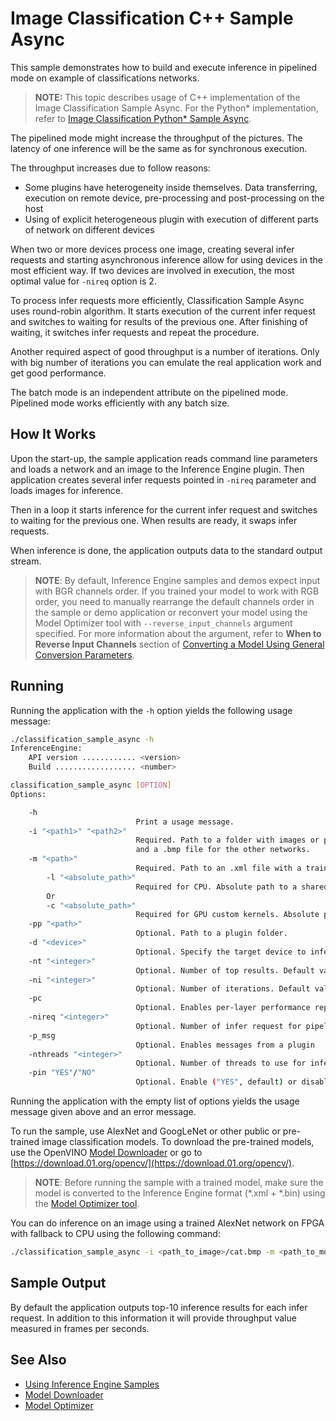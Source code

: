 # Image Classification C++ Sample Async

This sample demonstrates how to build and execute inference in pipelined mode on example of classifications networks.

> **NOTE:** This topic describes usage of C++ implementation of the Image Classification Sample Async. For the Python* implementation, refer to [Image Classification Python* Sample Async](./inference-engine/ie_bridges/python/sample/classification_sample_async/README.md).

The pipelined mode might increase the throughput of the pictures. The latency of one inference will be the same as for synchronous execution.

The throughput increases due to follow reasons:
* Some plugins have heterogeneity inside themselves. Data transferring, execution on remote device, pre-processing and post-processing on the host
* Using of explicit heterogeneous plugin with execution of different parts of network on different devices

When two or more devices process one image, creating several infer requests and starting asynchronous inference allow for using devices in the most efficient way.
If two devices are involved in execution, the most optimal value for `-nireq` option is 2.

To process infer requests more efficiently, Classification Sample Async uses round-robin algorithm. It starts execution of the current infer request and switches to waiting for results of the previous one. After finishing of waiting, it switches infer requests and repeat the procedure.

Another required aspect of good throughput is a number of iterations. Only with big number of iterations you can emulate the real application work and get good performance.

The batch mode is an independent attribute on the pipelined mode. Pipelined mode works efficiently with any batch size.

## How It Works

Upon the start-up, the sample application reads command line parameters and loads a network and an image to the Inference
Engine plugin.
Then application creates several infer requests pointed in `-nireq` parameter and loads images for inference.

Then in a loop it starts inference for the current infer request and switches to waiting for the previous one. When results are ready, it swaps infer requests.

When inference is done, the application outputs data to the standard output stream.

> **NOTE**: By default, Inference Engine samples and demos expect input with BGR channels order. If you trained your model to work with RGB order, you need to manually rearrange the default channels order in the sample or demo application or reconvert your model using the Model Optimizer tool with `--reverse_input_channels` argument specified. For more information about the argument, refer to **When to Reverse Input Channels** section of [Converting a Model Using General Conversion Parameters](./docs/MO_DG/prepare_model/convert_model/Converting_Model_General.md).

## Running

Running the application with the `-h` option yields the following usage message:
```sh
./classification_sample_async -h
InferenceEngine:
    API version ............ <version>
    Build .................. <number>

classification_sample_async [OPTION]
Options:

    -h                      
                            Print a usage message.
    -i "<path1>" "<path2>"
                            Required. Path to a folder with images or path to an image files: a .ubyte file for LeNet
                            and a .bmp file for the other networks.
    -m "<path>"             
                            Required. Path to an .xml file with a trained model.
        -l "<absolute_path>"
                            Required for CPU. Absolute path to a shared library with the kernel implementations
        Or
        -c "<absolute_path>"
                            Required for GPU custom kernels. Absolute path to the .xml file with kernel descriptions
    -pp "<path>"            
                            Optional. Path to a plugin folder.
    -d "<device>"           
                            Optional. Specify the target device to infer on; CPU, GPU, FPGA, HDDL or MYRIAD is acceptable. Sample will look for a suitable plugin for device specified. Default value is "CPU".
    -nt "<integer>"         
                            Optional. Number of top results. Default value is 10.
    -ni "<integer>"         
                            Optional. Number of iterations. Default value is 1.
    -pc                     
                            Optional. Enables per-layer performance report
    -nireq "<integer>"
                            Optional. Number of infer request for pipelined mode. Default value is 1.
    -p_msg                  
                            Optional. Enables messages from a plugin
    -nthreads "<integer>"
                            Optional. Number of threads to use for inference on the CPU (including HETERO cases)
    -pin "YES"/"NO"
                            Optional. Enable ("YES", default) or disable ("NO") CPU threads pinning for CPU-involved inference
```

Running the application with the empty list of options yields the usage message given above and an error message.

To run the sample, use AlexNet and GoogLeNet or other public or pre-trained image classification models. To download the pre-trained models, use the OpenVINO [Model Downloader](https://github.com/opencv/open_model_zoo/tree/2018/model_downloader) or go to [https://download.01.org/opencv/](https://download.01.org/opencv/).

> **NOTE**: Before running the sample with a trained model, make sure the model is converted to the Inference Engine format (\*.xml + \*.bin) using the [Model Optimizer tool](./docs/MO_DG/Deep_Learning_Model_Optimizer_DevGuide.md).

You can do inference on an image using a trained AlexNet network on FPGA with fallback to CPU using the following command:
```sh
./classification_sample_async -i <path_to_image>/cat.bmp -m <path_to_model>/alexnet_fp32.xml -nt 5 -d HETERO:FPGA,CPU -nireq 2 -ni 200
```

## Sample Output

By default the application outputs top-10 inference results for each infer request.
In addition to this information it will provide throughput value measured in frames per seconds.

## See Also
* [Using Inference Engine Samples](./docs/IE_DG/Samples_Overview.md)
* [Model Downloader](https://github.com/opencv/open_model_zoo/tree/2018/model_downloader)
* [Model Optimizer](./docs/MO_DG/Deep_Learning_Model_Optimizer_DevGuide.md)
